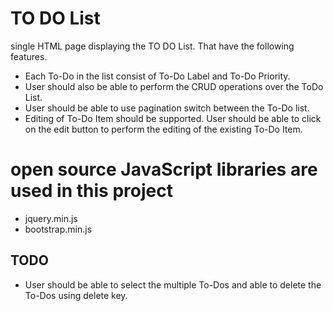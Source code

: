 # TO DO List
single HTML page displaying the TO DO List. That  have the following features.
- Each To-Do in the list consist of To-Do Label and To-Do Priority.
- User should also be able to perform the CRUD operations over the ToDo List.
- User should be able to use pagination switch between the To-Do list.
- Editing of To-Do Item should be supported. User should be able to click on the
  edit button to perform the editing of the existing To-Do Item.

# open source JavaScript libraries are used in this project
- jquery.min.js
- bootstrap.min.js


## TODO
- User should be able to select the multiple To-Dos and able to delete the To-Dos using delete
key.

